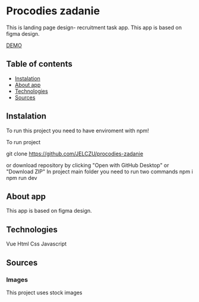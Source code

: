 # Procodies zadanie

This is landing page design- recruitment task app. This app is based on figma design.

[DEMO](https://jelczu.github.io/procodies-zadanie/)

## Table of contents

- [Instalation](#Instalation)
- [About app](#About-app)
- [Technologies](#Technologies)
- [Sources](#Sources)

## Instalation

To run this project you need to have enviroment with npm!

To run project

git clone https://github.com/JELCZU/procodies-zadanie

or download repository by clicking "Open with GitHub Desktop" or "Download ZIP"
In project main folder you need to run two commands
npm i
npm run dev

## About app

This app is based on figma design.

## Technologies

Vue
Html
Css
Javascript

## Sources

### Images

This project uses stock images

